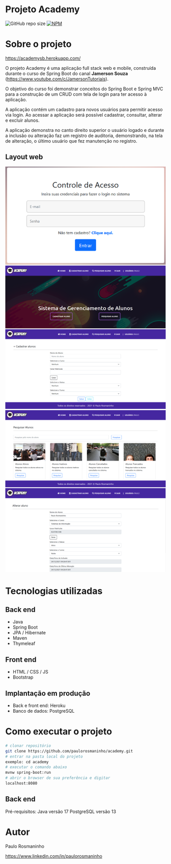 # Projeto Academy
![GitHub repo size](https://img.shields.io/github/repo-size/paulorosmaninho/academy)
[![NPM](https://img.shields.io/npm/l/react)](https://github.com/paulorosmaninho/academy/blob/master/LICENSE) 

# Sobre o projeto

https://academysb.herokuapp.com/

O projeto Academy é uma aplicação full stack web e mobile, construída durante o curso de Spring Boot do canal **Jamerson Souza** (https://www.youtube.com/c/JamersonTutoriais).

O objetivo do curso foi demonstrar conceitos do Spring Boot e Spring MVC para a construção de um CRUD com tela de login para ter acesso à aplicação.

A aplicação contém um cadastro para novos usuários para permitir acesso via login. Ao acessar a aplicação será possível cadastrar, consultar, alterar e excluir alunos.

A aplicação demonstra no canto direito superior o usuário logado e durante a inclusão ou alteração faz um registro de auditoria, demonstrando, na tela de alteração, o último usuário que fez manutenção no registro.


## Layout web
![Web 1](https://github.com/paulorosmaninho/assets/blob/master/academy/login.png)
![Web 2](https://github.com/paulorosmaninho/assets/blob/master/academy/home.png)
![Web 3](https://github.com/paulorosmaninho/assets/blob/master/academy/cadastro-aluno.png)
![Web 4](https://github.com/paulorosmaninho/assets/blob/master/academy/filtro-aluno.png)
![Web 5](https://github.com/paulorosmaninho/assets/blob/master/academy/alterar-aluno.png)

# Tecnologias utilizadas
## Back end
- Java
- Spring Boot
- JPA / Hibernate
- Maven
- Thymeleaf
## Front end
- HTML / CSS / JS
- Bootstrap
## Implantação em produção
- Back e front end: Heroku
- Banco de dados: PostgreSQL

# Como executar o projeto

```bash
# clonar repositório
git clone https://github.com/paulorosmaninho/academy.git
# entrar na pasta local do projeto
exemplo: cd academy
# executar o comando abaixo
mvnw spring-boot:run
# abrir o browser de sua preferência e digitar
localhost:8080
```

## Back end
Pré-requisitos: 
Java versão 17
PostgreSQL versão 13

# Autor
Paulo Rosmaninho

https://www.linkedin.com/in/paulorosmaninho

